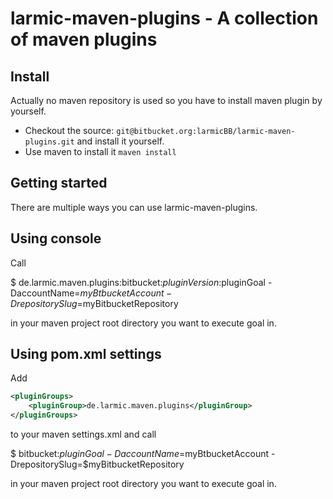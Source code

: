 larmic-maven-plugins - A collection of maven plugins
=============



## Install

Actually no maven repository is used so you have to install maven plugin by yourself.

* Checkout the source: `git@bitbucket.org:larmicBB/larmic-maven-plugins.git` and install it yourself.
* Use maven to install it `maven install`

## Getting started

There are multiple ways you can use larmic-maven-plugins.

Using console
-------------

Call

$ de.larmic.maven.plugins:bitbucket:$pluginVersion:$pluginGoal -DaccountName=$myBtbucketAccount -DrepositorySlug=$myBitbucketRepository

in your maven project root directory you want to execute goal in.

Using pom.xml settings
----------------------

Add

```xml
<pluginGroups>
    <pluginGroup>de.larmic.maven.plugins</pluginGroup>
</pluginGroups>
```

to your maven settings.xml and call

$ bitbucket:$pluginGoal -DaccountName=$myBtbucketAccount -DrepositorySlug=$myBitbucketRepository

in your maven project root directory you want to execute goal in.


